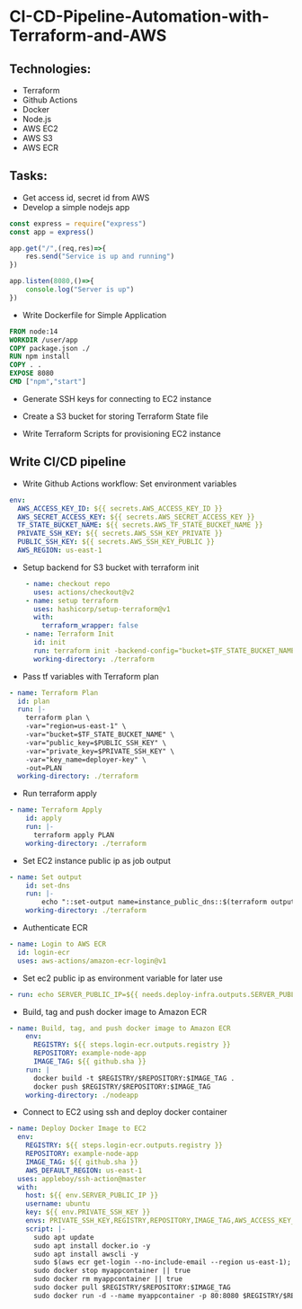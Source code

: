 # CI-CD-Pipeline-Automation-with-Terraform-and-AWS

## Technologies:
- Terraform
- Github Actions
- Docker
- Node.js
- AWS EC2
- AWS S3
- AWS ECR


## Tasks:

- Get access id, secret id from AWS
- Develop a simple nodejs app
```js
const express = require("express")
const app = express()

app.get("/",(req,res)=>{
    res.send("Service is up and running")
})

app.listen(8080,()=>{
    console.log("Server is up")
})
```

- Write Dockerfile for Simple Application
```Dockerfile
FROM node:14
WORKDIR /user/app
COPY package.json ./
RUN npm install
COPY . .
EXPOSE 8080
CMD ["npm","start"]
```

- Generate SSH keys for connecting to EC2 instance
- Create a S3 bucket for storing Terraform State file

- Write Terraform Scripts for provisioning EC2 instance

## Write CI/CD pipeline

- Write Github Actions workflow: Set environment variables

```yml
env:
  AWS_ACCESS_KEY_ID: ${{ secrets.AWS_ACCESS_KEY_ID }}
  AWS_SECRET_ACCESS_KEY: ${{ secrets.AWS_SECRET_ACCESS_KEY }}
  TF_STATE_BUCKET_NAME: ${{ secrets.AWS_TF_STATE_BUCKET_NAME }}
  PRIVATE_SSH_KEY: ${{ secrets.AWS_SSH_KEY_PRIVATE }}
  PUBLIC_SSH_KEY: ${{ secrets.AWS_SSH_KEY_PUBLIC }}
  AWS_REGION: us-east-1
```
- Setup backend for S3 bucket with terraform init

```yml
    - name: checkout repo
      uses: actions/checkout@v2
    - name: setup terraform
      uses: hashicorp/setup-terraform@v1
      with:
        terraform_wrapper: false
    - name: Terraform Init
      id: init
      run: terraform init -backend-config="bucket=$TF_STATE_BUCKET_NAME" -backend-config="region=us-east-1"
      working-directory: ./terraform
```

- Pass tf variables with Terraform plan

```yml
- name: Terraform Plan
  id: plan
  run: |-
    terraform plan \
    -var="region=us-east-1" \
    -var="bucket=$TF_STATE_BUCKET_NAME" \
    -var="public_key=$PUBLIC_SSH_KEY" \
    -var="private_key=$PRIVATE_SSH_KEY" \
    -var="key_name=deployer-key" \
    -out=PLAN
  working-directory: ./terraform
```

- Run terraform apply

```yml
- name: Terraform Apply
    id: apply
    run: |-
      terraform apply PLAN
    working-directory: ./terraform
```

- Set EC2 instance public ip as job output

```yml
- name: Set output
    id: set-dns
    run: |-
        echo "::set-output name=instance_public_dns::$(terraform output instance_public_ip)"
    working-directory: ./terraform
```

- Authenticate ECR
```yml
- name: Login to AWS ECR
  id: login-ecr
  uses: aws-actions/amazon-ecr-login@v1
```

- Set ec2 public ip as environment variable for later use

```yml
- run: echo SERVER_PUBLIC_IP=${{ needs.deploy-infra.outputs.SERVER_PUBLIC_DNS }} >> $GITHUB_ENV
```

- Build, tag and push docker image to Amazon ECR

```yml
- name: Build, tag, and push docker image to Amazon ECR
    env:
      REGISTRY: ${{ steps.login-ecr.outputs.registry }}
      REPOSITORY: example-node-app
      IMAGE_TAG: ${{ github.sha }}
    run: |
      docker build -t $REGISTRY/$REPOSITORY:$IMAGE_TAG .
      docker push $REGISTRY/$REPOSITORY:$IMAGE_TAG
    working-directory: ./nodeapp
```

- Connect to EC2 using ssh and deploy docker container

```yml
- name: Deploy Docker Image to EC2
  env:
    REGISTRY: ${{ steps.login-ecr.outputs.registry }}
    REPOSITORY: example-node-app
    IMAGE_TAG: ${{ github.sha }}
    AWS_DEFAULT_REGION: us-east-1
  uses: appleboy/ssh-action@master
  with:
    host: ${{ env.SERVER_PUBLIC_IP }}
    username: ubuntu
    key: ${{ env.PRIVATE_SSH_KEY }}
    envs: PRIVATE_SSH_KEY,REGISTRY,REPOSITORY,IMAGE_TAG,AWS_ACCESS_KEY_ID,AWS_SECRET_ACCESS_KEY,AWS_REGION
    script: |-
      sudo apt update
      sudo apt install docker.io -y
      sudo apt install awscli -y
      sudo $(aws ecr get-login --no-include-email --region us-east-1);
      sudo docker stop myappcontainer || true
      sudo docker rm myappcontainer || true
      sudo docker pull $REGISTRY/$REPOSITORY:$IMAGE_TAG
      sudo docker run -d --name myappcontainer -p 80:8080 $REGISTRY/$REPOSITORY:$IMAGE_TAG
```


